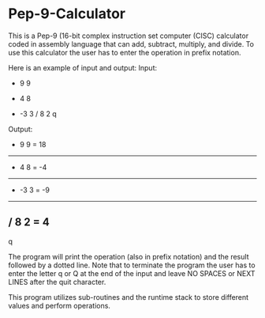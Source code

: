 # Pep-9-Calculator
This is a Pep-9 (16-bit complex instruction set computer (CISC) calculator coded in assembly language that can add, subtract, multiply, and divide. To use this calculator the user has to enter the operation in prefix notation.

Here is an example of input and output:
Input:
+ 9 9
- 4 8
* -3 3
/ 8 2
q

Output:
+ 9 9 = 18
--------
- 4 8 = -4
--------
* -3 3 = -9
--------
/ 8 2 = 4
--------
q

The program will print the operation (also in prefix notation) and the result followed by a dotted line. Note that to terminate the program the user has to enter the letter q or Q at the end of the input and leave NO SPACES or NEXT LINES after the quit character.

This program utilizes sub-routines and the runtime stack to store different values and perform operations.
